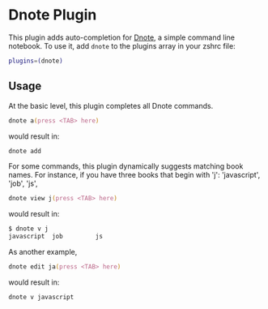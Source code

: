 # Dnote Plugin
This plugin adds auto-completion for [Dnote](https://www.getdnote.com/), a simple command line notebook.
To use it, add `dnote` to the plugins array in your zshrc file:
```zsh
plugins=(dnote)
```
## Usage
At the basic level, this plugin completes all Dnote commands.
```zsh
dnote a(press <TAB> here)
```
would result in:
```zsh
dnote add
```
For some commands, this plugin dynamically suggests matching book names.
For instance, if you have three books that begin with 'j': 'javascript', 'job', 'js',
```zsh
dnote view j(press <TAB> here)
```
would result in:
```zsh
$ dnote v j
javascript  job         js
```
As another example,
```zsh
dnote edit ja(press <TAB> here)
```
would result in:
```zsh
dnote v javascript
``````
